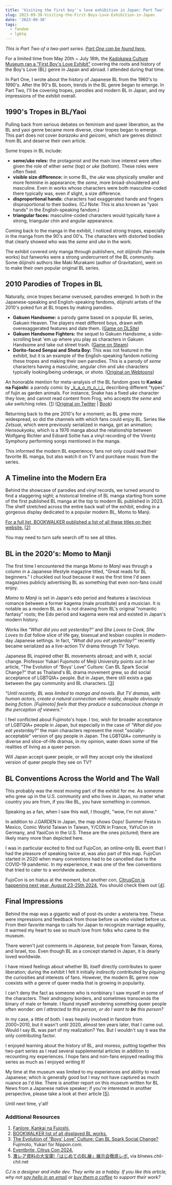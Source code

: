 ```yaml
---
title: 'Visiting the first boy''s love exhibition in Japan: Part Two'
slug: 2023-09-30-Visiting-the-First-Boys-Love-Exhibition-in-Japan
date: '2023-09-30'
tags:
  - fandom
  - lgbtq
---
```


_This is Part Two of a two-part series. [Part One can be found here.](2023-09-02-Visiting-the-First-Boys-Love-Exhibition-in-Japan.html)_

For a limited time from May 20th ~ July 16th, the [Kadokawa Culture Museum ran a "First Boy's Love Exhibit"](https://kadcul.com/event/121) covering the roots and history of the Boy's Love (BL) genre in Japan and abroad. I attended during that time.

In Part One, I wrote about the history of Japanese BL from the 1960's to 1990's. After the 90's BL boom, trends in the BL genre began to emerge. In Part Two, I'll be covering tropes, parodies and modern BL in Japan, and my impressions of the exhibit overall.

## 1990's Tropes in BL/Yaoi

Pulling back from serious debates on feminism and queer liberation, as the BL and yaoi genre became more diverse, clear tropes began to emerge. This part does not cover _barazoku_ and _geicomi,_ which are genres distinct from BL and deserve their own article.

Some tropes in BL include:

-   **seme/uke roles:** the protagonist and the main love interest were often given the role of either _seme_ (top) or _uke_ (bottom). These roles were often fixed.
-   **visible size difference:** in some BL, the _uke_ was physically smaller and more feminine in appearance; the _seme_, more broad-shouldered and masculine. Even in works whose characters were both masculine-coded there typically was, even if slight, a size difference.
-   **disproportional hands:** characters had exaggerated hands and fingers disproportional to their bodies. (CJ Note: This is also known as "yaoi hands" in the English-speaking fandom.)
-   **triangular faces:** masculine-coded characters would typically have a strong, triangular chin and angular appearance.

Coming back to the manga in the exhibit, I noticed strong tropes, especially in the manga from the 90's and 00's. The characters with distorted bodies that clearly showed who was the _seme_ and _uke_ in the work.

The exhibit covered only manga through publishers, not dōjinshi (fan-made works) but fanworks were a strong undercurrent of the BL community. Some dōjinshi authors like Maki Murakami (author of Gravitation), went on to make their own popular original BL series.

## 2010 Parodies of Tropes in BL

Naturally, once tropes became overused, parodies emerged. In both in the Japanese-speaking and English-speaking fandoms, dōjinshi artists of the 2010's poked fun at BL tropes by making parodies.

-   **Gakuen Handsome:** a parody game based on a popular BL series, Gakuen Heaven. The players meet different boys, drawn with overexaggerated features and date them. ([Game on DLSite](https://dlsoft.dmm.com/detail/cveaa_0023/))
-   **Gakuen Handsome Fighters:** the sequel to Gakuen Handsome, a side-scrolling beat 'em up where you play as characters in Gakuen Handsome and take out street trash. ([Game on Steam](https://store.steampowered.com/app/2356050/Fighters/))
-   **Dorito-faced Senpai and Shota Boy:** This was not featured in the exhibit, but it is an example of the English-speaking fandom noticing these tropes and making their own parodies. This is a parody of _seme_ characters having a masculine, angular chin and _uke_ characters typically looking/being underage, or _shota_. ([Original on Webtoons](https://www.webtoons.com/en/canvas/dorito-faced-bad-touch-sempai-san-and-shota-boy-/list?title_no=315))

An honorable mention for meta-analysis of the BL fandom goes to **Kankai na Fujoshi:** a parody comic by [\_k\_a\_o\_m\_o\_j\_i\_](https://twitter.com/_k_a_o_m_o_j_i_/) describing different "types" of fujin as garden animals. For instance, Snake has a fixed _uke_ character they love; and cannot read content from Frog, who accepts the _seme_ and _uke_ switching roles. \[[1](#resources)\] ([Original on Twitter](https://twitter.com/_k_a_o_m_o_j_i_/status/830424320388190210) | [Book](https://www.kadokawa.co.jp/product/321710000280))

Returning back to the pre 2010's for a moment; as BL grew more widespread, so did the channels with which fans could enjoy BL. Series like _Zetsuai_, which were previously serialized in manga, got an animation; _Hensoukyoku_, which is a 1976 manga about the relationship between Wolfgang Richter and Edoard Soltie has a vinyl recording of the Virentz Symphony performing songs mentioned in the manga.

This informed the modern BL experience; fans not only could read their favorite BL manga, but also watch it on TV and purchase music from the series.

## A Timeline into the Modern Era

Behind the showcase of parodies and vinyl records, we turned around to find a staggering sight; a historical timeline of BL manga starting from some of the first published BL manga at the top to modern BL published in 2023. The shelf stretched across the entire back wall of the exhibit, ending in a gorgeous display dedicated to a popular modern BL, Momo to Manji.

[For a full list, BOOKWALKER published a list of all these titles on their website.](https://bookwalker.jp/select/2184/) \[[2](#resources)\]

You may need to turn safe search off to see all titles.

## BL in the 2020's: Momo to Manji

The first time I encountered the manga _Momo to Manji_ was through a column in a Japanese lifestyle magazine titled, "Great reads for BL beginners." I chuckled out loud because it was the first time I'd seen magazines publicly advertising BL as something that even non-fans could enjoy.

_Momo to Manji_ is set in Japan's edo period and features a lascivious romance between a former kagema (male prostitute) and a musician. It is notable as a modern BL as it is not drawing from BL's original "romantic fantasy" roots; the Edo period and kagema were real and existed in Japan's modern history.

Works like _"What did you eat yesterday?"_ and _She Loves to Cook, She Loves to Eat_ follow slice of life gay, bisexual and lesbian couples in modern-day Japanese settings. In fact, _"What did you eat yesterday?"_ recently became serialized as a live-action TV drama through TV Tokyo.

Japanese BL inspired other BL movements abroad; and with it, social change. Professor Yukari Fujomoto of Meiji University points out in her article, "The Evolution of “Boys' Love” Culture: Can BL Spark Social Change?" that as Thailand's BL drama movement grew, so did social acceptance of LGBTQIA+ people. But in Japan, there still exists a gap between the gay community and BL characters. \[[3](#resources)\]

_"Until recently, BL was limited to manga and novels. But TV dramas, with human actors, create a natural connection with reality, despite obviously being fiction. \[Fujimoto\] feels that they produce a subconscious change in the perception of viewers."_

I feel conflicted about Fujimoto's hope. I too, wish for broader acceptance of LGBTQIA+ people in Japan, but especially in the case of _"What did you eat yesterday?"_ the main characters represent the most "socially-acceptable" version of gay people in Japan. The LGBTQIA+ community is diverse and slice-of-life dramas, in my opinion, water down some of the realities of living as a queer person.

Will Japan accept queer people, or will they accept only the idealized version of queer people they see on TV?

## BL Conventions Across the World and The Wall

This probably was the most moving part of the exhibit for me. As someone who grew up in the U.S. community and who lives in Japan, no matter what country you are from, if you like BL, you have something in common.

Speaking as a fan, when I saw this wall, I thought, "wow, I'm not alone."

In addition to J.GARDEN in Japan, the map shows Oops! Summer Festa in Mexico, Comic World Taiwan in Taiwan, Y/CON in France, YaYuCon in Germany, and YaoiCon in the U.S. These are the ones pictured; there are likely many more than depicted here.

I was in particular excited to find out FujoCon, an online-only BL event that I had the pleasure of speaking twice at, was also part of this map. FujoCon started in 2020 when many conventions had to be cancelled due to the COVID-19 pandemic. In my experience, it was one of the few conventions that tried to cater to a worldwide audience.

FujoCon is on hiatus at the moment, but another con, [CitrusCon is happening next year, August 23-25th 2024.](https://www.eventbrite.com/e/citrus-con-2024-tickets-707002211647) You should check them out \[[4](#resources)\].

## Final Impressions

Behind the map was a gigantic wall of post-its under a wisteria tree. These were impressions and feedback from those before us who visited before us. From their favorite manga to calls for Japan to recognize marriage equality, it warmed my heart to see so much love from folks who came to the museum.

There weren't just comments in Japanese, but people from Taiwan, Korea, and Israel, too. Even though BL as a concept started in Japan, it is dearly loved worldwide.

I have mixed feelings about whether BL itself directly contributes to queer liberation; during the exhibit I felt it initially _indirectly_ contributed by piquing the curiosities and interests of fans. However, the modern BL genre now coexists with a genre of queer media that is growing in popularity.

I can't deny the fact as someone who is nonbinary I saw myself in some of the characters. Their androgyny borders, and sometimes transcends the binary of male or female. I found myself wondering something queer people often wonder: _am I attracted to this person, or do I want to **be** this person?_

In my case, a little of both. I was heavily involved in fandom from 2000~2010, but it wasn't until 2020, almost ten years later, that I came out. Would I say BL was part of my realization? Yes. But I wouldn't say it was the only contributing factor.

I enjoyed learning about the history of BL, and moreso, putting together this two-part series as I read several supplemental articles in addition to recounting my experiences. I hope fans and non-fans enjoyed reading this series as much as I enjoyed writing it!

My time at the museum was limited to my experiences and ability to read Japanese; which is generally good but I may not have captured as much nuance as I'd like. There is another report on this museum written for BL News from a Japanese native speaker; if you're interested in another perspective, please take a look at their article \[[5](#resources)\].

Until next time, y'all!

### Additional Resources

1.  [Fanlore, Kankai na Fujoshi.](https://fanlore.org/wiki/Kankai_na_Fujoshi)
2.  [BOOKWALKER list of all displayed BL works.](https://bookwalker.jp/select/2184/)
3.  [The Evolution of “Boys' Love” Culture: Can BL Spark Social Change?](https://www.nippon.com/en/in-depth/d00607/) Fujimoto, Yukari for Nippon.com.
4.  [Eventbrite, Citrus Con 2024.](https://www.eventbrite.com/e/citrus-con-2024-tickets-707002211647)
5.  [激レア資料の大宝庫!「はじめてのBL展」展示会徹底レポ.](https://blnews.chil-chil.net/newsDetail/34332/) via blnews.chil-chil.net

_CJ is a designer and indie dev. They write as a hobby. If you like this article, why not [say hello in an email](https://illuminesce.net/contact) or [buy them a coffee](https://ko-fi.com/studioterranova) to support their work?_
